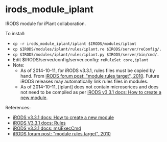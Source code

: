 # irods_module_iplant

IRODS module for iPlant collaboration.

To install:
- ```cp -r irods_module_iplant/iplant $IRODS/modules/iplant```
- ```cp $IRODS/modules/iplant/rules/iplant.re $IRODS/server/reConfig/.```
- ```cp $IRODS/modules/iplant/rules/iplant.py $IRODS/server/bin/cmd/.```
- Edit $IRODS/server/config/server.config: ```reRuleSet core,iplant```
- Note:
  - As of 2014-10-11, for iRODS v3.3.1, rules files must be copied by hand. From [iRODS forum post: "module rules target", 2010](https://groups.google.com/forum/#!searchin/irod-chat/module$20rules/irod-chat/gaBSUd0QyiQ/ECKUNLPF5ooJ). Future iRODS releases may automatically link rules files in modules.
  - As of 2014-10-11, [iplant] does not contain microserices and does not need to be compiled as per [iRODS v3.3.1 docs: How to create a new module](https://wiki.irods.org/index.php/How_to_create_a_new_module).

References:
- [iRODS v3.3.1 docs: How to create a new module](https://wiki.irods.org/index.php/How_to_create_a_new_module)
- [iRODS V3.3.1 docs: Rules](https://wiki.irods.org/index.php/Rules)
- [iRODS v3.3.1 docs: msiExecCmd](https://wiki.irods.org/doxygen/re_data_obj_opr_8c_a5e67b5b442a039b4ce7a81cfc708b1e3.html)
- [iRODS forum post: "module rules target", 2010](https://groups.google.com/forum/#!searchin/irod-chat/module$20rules/irod-chat/gaBSUd0QyiQ/ECKUNLPF5ooJ)
